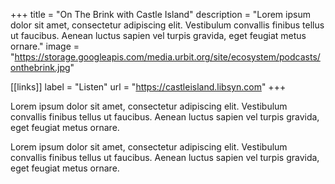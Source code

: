 +++
title = "On The Brink with Castle Island"
description = "Lorem ipsum dolor sit amet, consectetur adipiscing elit. Vestibulum convallis finibus tellus ut faucibus. Aenean luctus sapien vel turpis gravida, eget feugiat metus ornare."
image = "https://storage.googleapis.com/media.urbit.org/site/ecosystem/podcasts/onthebrink.jpg"

[[links]]
label = "Listen"
url = "https://castleisland.libsyn.com"
+++

Lorem ipsum dolor sit amet, consectetur adipiscing elit. Vestibulum convallis finibus tellus ut faucibus. Aenean luctus sapien vel turpis gravida, eget feugiat metus ornare.

Lorem ipsum dolor sit amet, consectetur adipiscing elit. Vestibulum convallis finibus tellus ut faucibus. Aenean luctus sapien vel turpis gravida, eget feugiat metus ornare.
